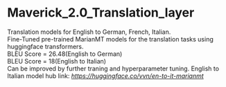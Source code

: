 # Maverick_2.0_Translation_layer
Translation models for English to German, French, Italian.\
Fine-Tuned pre-trained MarianMT models for the translation tasks using huggingface transformers.\
BLEU Score = 26.48(English to German) \
BLEU Score = 18(English to Italian) \
Can be improved by further traning and hyperparameter tuning.
English to Italian model hub link: _https://huggingface.co/vvn/en-to-it-marianmt_
